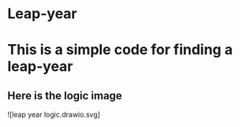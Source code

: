 # Leap-year
# This is a simple code for finding a leap-year

## Here is the logic image
![leap year logic.drawio.svg]

